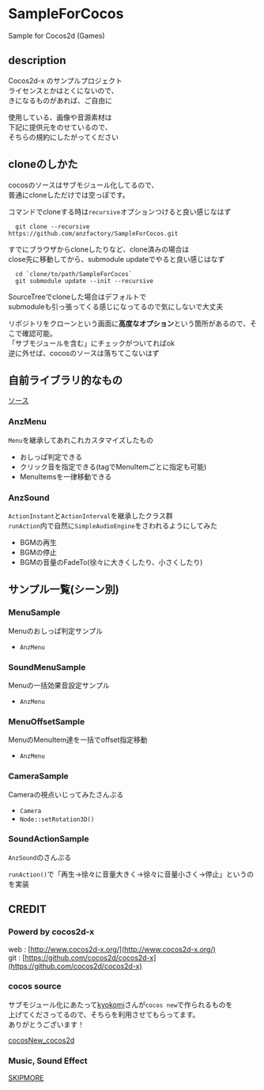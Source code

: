 # SampleForCocos

Sample for Cocos2d (Games)

## description

Cocos2d-x のサンプルプロジェクト  
ライセンスとかはとくにないので、  
きになるものがあれば、ご自由に

使用している、画像や音源素材は  
下記に提供元をのせているので、  
そちらの規約にしたがってください

## cloneのしかた

cocosのソースはサブモジュール化してるので、  
普通にcloneしただけでは空っぽです。

コマンドでcloneする時は`recursive`オプションつけると良い感じなはず

```
  git clone --recursive https://github.com/anzfactory/SampleForCocos.git
```

すでにブラウザからcloneしたりなど、clone済みの場合は  
close先に移動してから、submodule updateでやると良い感じはなず

```
  cd `clone/to/path/SampleForCocos`
  git submodule update --init --recursive
```

SourceTreeでcloneした場合はデフォルトで  
submoduleも引っ張ってくる感じになってるので気にしないで大丈夫  

リポジトリをクローンという画面に**高度なオプション**という箇所があるので、そこで確認可能。  
「サブモジュールを含む」にチェックがついてればok  
逆に外せば、cocosのソースは落ちてこないはず

## 自前ライブラリ的なもの

[ソース](https://github.com/anzfactory/SampleForCocos/tree/master/Classes/Libs)

### AnzMenu

`Menu`を継承してあれこれカスタマイズしたもの

* おしっぱ判定できる
* クリック音を指定できる(tagでMenuItemごとに指定も可能)
* MenuItemsを一律移動できる

### AnzSound

`ActionInstant`と`ActionInterval`を継承したクラス群  
`runAction`内で自然に`SimpleAudioEngine`をさわれるようにしてみた

* BGMの再生
* BGMの停止
* BGMの音量のFadeTo(徐々に大きくしたり、小さくしたり)


## サンプル一覧(シーン別)

### MenuSample

Menuのおしっぱ判定サンプル  

* `AnzMenu`

### SoundMenuSample

Menuの一括効果音設定サンプル

* `AnzMenu`

### MenuOffsetSample

MenuのMenuItem達を一括でoffset指定移動  

* `AnzMenu`

### CameraSample

Cameraの視点いじってみたさんぷる

* `Camera`
* `Node::setRotation3D()`

### SoundActionSample

`AnzSound`のさんぷる  

`runAction()`で「再生→徐々に音量大きく→徐々に音量小さく→停止」というのを実装


## CREDIT

### Powerd by cocos2d-x  
web : [http://www.cocos2d-x.org/](http://www.cocos2d-x.org/)  
git : [https://github.com/cocos2d/cocos2d-x](https://github.com/cocos2d/cocos2d-x)

### cocos source 
サブモジュール化にあたって[kyokomi](https://github.com/kyokomi)さんが`cocos new`で作られるものを  
上げてくださってるので、そちらを利用させてもらってます。  
ありがとうございます！

[cocosNew_cocos2d](https://github.com/kyokomi/cocosNew_cocos2d)

### Music, Sound Effect

[SKIPMORE](http://www.skipmore.com/)
